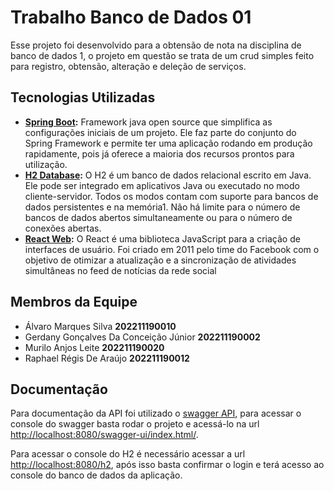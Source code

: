 # Trabalho Banco de Dados 01
Esse projeto foi desenvolvido para a obtensão de nota na disciplina de banco de dados 1, o projeto em questão se trata de um crud simples feito para registro, obtensão, alteração e deleção de serviços.
## Tecnologias Utilizadas 
- **[Spring Boot](https://spring.io/):** Framework java open source que simplifica as configurações iniciais de um projeto. Ele faz parte do conjunto do Spring Framework e permite ter uma aplicação rodando em produção rapidamente, pois já oferece a maioria dos recursos prontos para utilização.
- **[H2 Database](http://h2database.com):** O H2 é um banco de dados relacional escrito em Java. Ele pode ser integrado em aplicativos Java ou executado no modo cliente-servidor. Todos os modos contam com suporte para bancos de dados persistentes e na memória1. Não há limite para o número de bancos de dados abertos simultaneamente ou para o número de conexões abertas.
- **[React Web](https://react.dev):** O React é uma biblioteca JavaScript para a criação de interfaces de usuário. Foi criado em 2011 pelo time do Facebook com o objetivo de otimizar a atualização e a sincronização de atividades simultâneas no feed de notícias da rede social
## Membros da Equipe
- Álvaro Marques Silva **202211190010**
- Gerdany Gonçalves Da Conceição Júnior **202211190002**
- Murilo Anjos Leite **202211190020**
- Raphael Régis De Araújo **202211190012**
## Documentação
Para documentação da API foi utilizado o [swagger API](https://swagger.io/), para acessar o console do swagger basta rodar o projeto e acessá-lo na url <http://localhost:8080/swagger-ui/index.html/>.

Para acessar o console do H2 é necessário acessar a url <http://localhost:8080/h2>, após isso basta confirmar o login e terá acesso ao console do banco de dados da aplicação.
